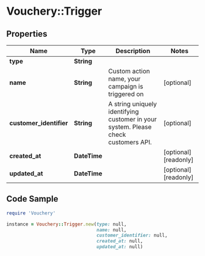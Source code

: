# Vouchery::Trigger

## Properties

Name | Type | Description | Notes
------------ | ------------- | ------------- | -------------
**type** | **String** |  | 
**name** | **String** | Custom action name, your campaign is triggered on | [optional] 
**customer_identifier** | **String** | A string uniquely identifying customer in your system. Please check customers API. | [optional] 
**created_at** | **DateTime** |  | [optional] [readonly] 
**updated_at** | **DateTime** |  | [optional] [readonly] 

## Code Sample

```ruby
require 'Vouchery'

instance = Vouchery::Trigger.new(type: null,
                                 name: null,
                                 customer_identifier: null,
                                 created_at: null,
                                 updated_at: null)
```


